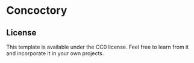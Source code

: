 # Concoctory

## License

This template is available under the CC0 license. Feel free to learn from it and incorporate it in your own projects.
